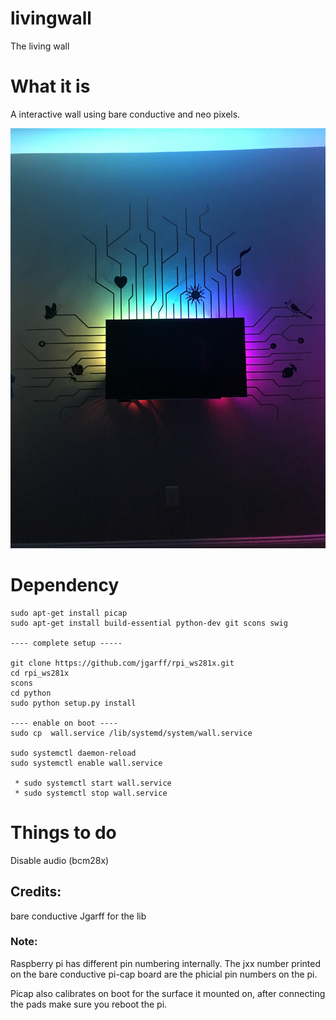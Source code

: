 # livingwall
The living wall

# What it is
A interactive wall using bare conductive and neo pixels.

![alt text](https://github.com/sajingeo/livingwall/raw/master/IMG_2840.JPG "a pic")

# Dependency
```
sudo apt-get install picap
sudo apt-get install build-essential python-dev git scons swig

---- complete setup -----

git clone https://github.com/jgarff/rpi_ws281x.git
cd rpi_ws281x
scons
cd python
sudo python setup.py install

---- enable on boot ----
sudo cp  wall.service /lib/systemd/system/wall.service

sudo systemctl daemon-reload
sudo systemctl enable wall.service

 * sudo systemctl start wall.service
 * sudo systemctl stop wall.service

```

# Things to do
Disable audio (bcm28x)


## Credits:
bare conductive 
Jgarff for the lib 

### Note:
Raspberry pi has different pin numbering internally. The jxx number printed on the bare conductive pi-cap board are the phicial pin numbers on the pi.

Picap also calibrates on boot for the surface it mounted on, after connecting the pads make sure you reboot the pi.

